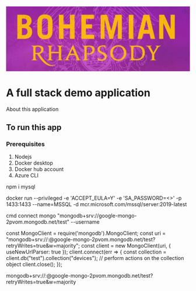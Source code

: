 ![](https://raw.githubusercontent.com/CliffCrerar/bohemian-rhapsody/master/src/assets/img/bhpic.jpeg)

# A full stack demo application

About this application

## To run this app

### Prerequisites

1. Nodejs
2. Docker desktop
3. Docker hub account
4. Azure CLI

npm i mysql

docker run --privileged -e 'ACCEPT_EULA=Y' -e 'SA_PASSWORD=<>' -p 1433:1433 --name=MSSQL -d mcr.microsoft.com/mssql/server:2019-latest

cmd connect mongo "mongodb+srv://google-mongo-2pvom.mongodb.net/test"  --username <username>

const MongoClient = require('mongodb').MongoClient;
const uri = "mongodb+srv://<username>:<password>@google-mongo-2pvom.mongodb.net/test?retryWrites=true&w=majority";
const client = new MongoClient(uri, { useNewUrlParser: true });
client.connect(err => {
  const collection = client.db("test").collection("devices");
  // perform actions on the collection object
  client.close();
});

mongodb+srv://<username>:<password>@google-mongo-2pvom.mongodb.net/test?retryWrites=true&w=majority
